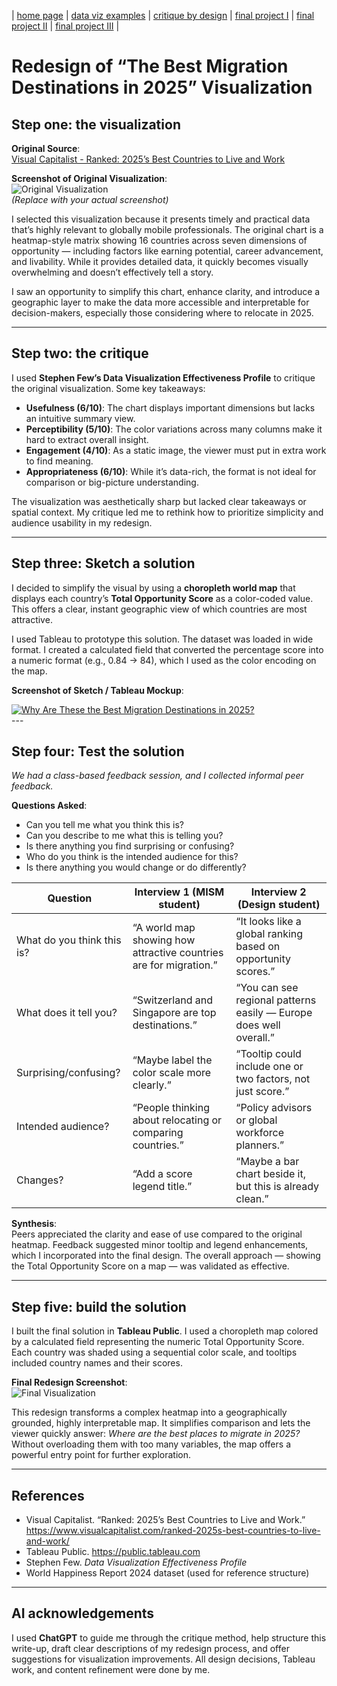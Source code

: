 | [home page](https://cmustudent.github.io/tswd-portfolio-templates/) | [data viz examples](dataviz-examples) | [critique by design](critique-by-design) | [final project I](final-project-part-one) | [final project II](final-project-part-two) | [final project III](final-project-part-three) |

# Redesign of “The Best Migration Destinations in 2025” Visualization

## Step one: the visualization

**Original Source**:  
[Visual Capitalist - Ranked: 2025’s Best Countries to Live and Work](https://www.visualcapitalist.com/ranked-2025s-best-countries-to-live-and-work/)

**Screenshot of Original Visualization**:  
![Original Visualization](./images/original_viz.png)  
*(Replace with your actual screenshot)*

I selected this visualization because it presents timely and practical data that’s highly relevant to globally mobile professionals. The original chart is a heatmap-style matrix showing 16 countries across seven dimensions of opportunity — including factors like earning potential, career advancement, and livability. While it provides detailed data, it quickly becomes visually overwhelming and doesn’t effectively tell a story.

I saw an opportunity to simplify this chart, enhance clarity, and introduce a geographic layer to make the data more accessible and interpretable for decision-makers, especially those considering where to relocate in 2025.

---

## Step two: the critique

I used **Stephen Few’s Data Visualization Effectiveness Profile** to critique the original visualization. Some key takeaways:

- **Usefulness (6/10)**: The chart displays important dimensions but lacks an intuitive summary view.
- **Perceptibility (5/10)**: The color variations across many columns make it hard to extract overall insight.
- **Engagement (4/10)**: As a static image, the viewer must put in extra work to find meaning.
- **Appropriateness (6/10)**: While it’s data-rich, the format is not ideal for comparison or big-picture understanding.

The visualization was aesthetically sharp but lacked clear takeaways or spatial context. My critique led me to rethink how to prioritize simplicity and audience usability in my redesign.

---

## Step three: Sketch a solution

I decided to simplify the visual by using a **choropleth world map** that displays each country’s **Total Opportunity Score** as a color-coded value. This offers a clear, instant geographic view of which countries are most attractive.

I used Tableau to prototype this solution. The dataset was loaded in wide format. I created a calculated field that converted the percentage score into a numeric format (e.g., 0.84 → 84), which I used as the color encoding on the map.

**Screenshot of Sketch / Tableau Mockup**:  
<div class='tableauPlaceholder' id='viz1743589716935' style='position: relative'><noscript><a href='#'><img alt='Why Are These the Best Migration Destinations in 2025? ' src='https:&#47;&#47;public.tableau.com&#47;static&#47;images&#47;Bo&#47;Book1partly&#47;Sheet1&#47;1_rss.png' style='border: none' /></a></noscript><object class='tableauViz'  style='display:none;'><param name='host_url' value='https%3A%2F%2Fpublic.tableau.com%2F' /> <param name='embed_code_version' value='3' /> <param name='site_root' value='' /><param name='name' value='Book1partly&#47;Sheet1' /><param name='tabs' value='no' /><param name='toolbar' value='yes' /><param name='static_image' value='https:&#47;&#47;public.tableau.com&#47;static&#47;images&#47;Bo&#47;Book1partly&#47;Sheet1&#47;1.png' /> <param name='animate_transition' value='yes' /><param name='display_static_image' value='yes' /><param name='display_spinner' value='yes' /><param name='display_overlay' value='yes' /><param name='display_count' value='yes' /><param name='language' value='en-US' /><param name='filter' value='publish=yes' /></object></div>                
<script type='text/javascript'>                    
  var divElement = document.getElementById('viz1743589716935');                    
  var vizElement = divElement.getElementsByTagName('object')[0];                    
  vizElement.style.width='100%';vizElement.style.height=(divElement.offsetWidth*0.75)+'px';
  var scriptElement = document.createElement('script');
  scriptElement.src = 'https://public.tableau.com/javascripts/api/viz_v1.js';
  vizElement.parentNode.insertBefore(scriptElement, vizElement);
</script>
---

## Step four: Test the solution

_We had a class-based feedback session, and I collected informal peer feedback._

**Questions Asked**:

- Can you tell me what you think this is?
- Can you describe to me what this is telling you?
- Is there anything you find surprising or confusing?
- Who do you think is the intended audience for this?
- Is there anything you would change or do differently?

| Question | Interview 1 (MISM student) | Interview 2 (Design student) |
|----------|-----------------------------|-------------------------------|
| What do you think this is? | “A world map showing how attractive countries are for migration.” | “It looks like a global ranking based on opportunity scores.” |
| What does it tell you? | “Switzerland and Singapore are top destinations.” | “You can see regional patterns easily — Europe does well overall.” |
| Surprising/confusing? | “Maybe label the color scale more clearly.” | “Tooltip could include one or two factors, not just score.” |
| Intended audience? | “People thinking about relocating or comparing countries.” | “Policy advisors or global workforce planners.” |
| Changes? | “Add a score legend title.” | “Maybe a bar chart beside it, but this is already clean.” |

**Synthesis**:  
Peers appreciated the clarity and ease of use compared to the original heatmap. Feedback suggested minor tooltip and legend enhancements, which I incorporated into the final design. The overall approach — showing the Total Opportunity Score on a map — was validated as effective.

---

## Step five: build the solution

I built the final solution in **Tableau Public**. I used a choropleth map colored by a calculated field representing the numeric Total Opportunity Score. Each country was shaded using a sequential color scale, and tooltips included country names and their scores.

**Final Redesign Screenshot**:  
![Final Visualization](./images/final_map.png)

This redesign transforms a complex heatmap into a geographically grounded, highly interpretable map. It simplifies comparison and lets the viewer quickly answer: *Where are the best places to migrate in 2025?* Without overloading them with too many variables, the map offers a powerful entry point for further exploration.

---

## References

- Visual Capitalist. “Ranked: 2025’s Best Countries to Live and Work.”  
  https://www.visualcapitalist.com/ranked-2025s-best-countries-to-live-and-work/
- Tableau Public. https://public.tableau.com
- Stephen Few. *Data Visualization Effectiveness Profile*
- World Happiness Report 2024 dataset (used for reference structure)

---

## AI acknowledgements

I used **ChatGPT** to guide me through the critique method, help structure this write-up, draft clear descriptions of my redesign process, and offer suggestions for visualization improvements. All design decisions, Tableau work, and content refinement were done by me.

